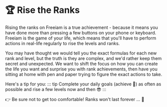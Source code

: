 # 🏆 Rise the Ranks

Rising the ranks on Freeiam is a true achievement - because it means you have done more than pressing a few buttons on your phone or keyboard. Freeiam is the game of your life, which means that you'll have to perform actions in real-life regularly to rise the levels and ranks.

You may have thought we would tell you the exact formulas for each new rank and level, but the truth is they are complex, and we'd rather keep them secret and unexpected. We want to shift the focus on how you can create the life you want and surprise you with rank achievements, then have you sitting at home with pen and paper trying to figure the exact actions to take.

Here's a tip for you:
::: tip
Complete your daily goals (achieve 💯) as often as possible and rise a few levels now and then 😎
:::

👉 Be sure not to get too comfortable! Ranks won't last forever ... 👀
